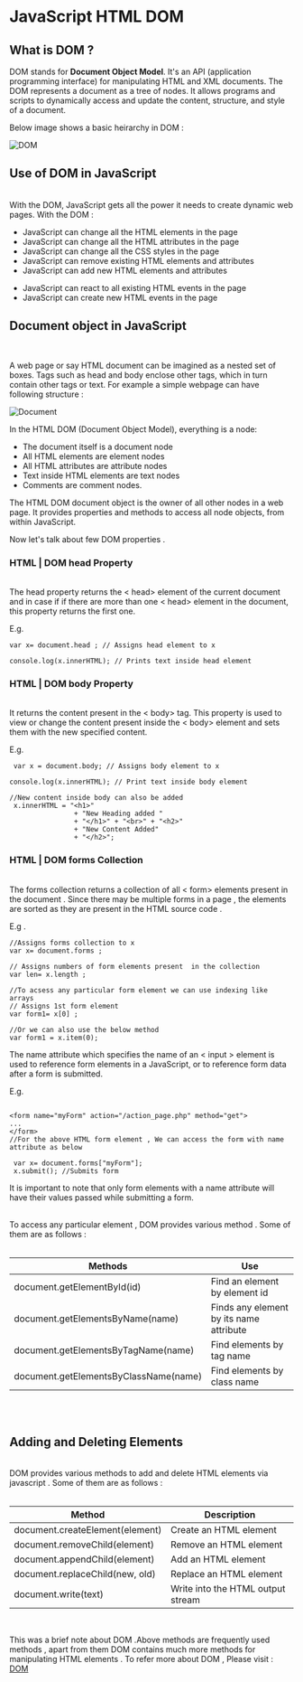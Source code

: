 

# JavaScript HTML DOM



## What is DOM ?
 DOM stands for **Document Object Model**. It's an API (application programming interface) for manipulating HTML and XML documents. The DOM represents a document as a tree of nodes. It allows programs and scripts to dynamically access and update the content, structure, and style of a document.


Below image shows a basic heirarchy in DOM :


![DOM ](https://searchengineland.com/figz/wp-content/seloads/2015/05/Microsoft-PowerPoint.jpg)


## Use of DOM in JavaScript
<br>
With the DOM, JavaScript gets all the power it needs to create dynamic web pages. With the DOM :

* JavaScript can change all the HTML elements in the page
* JavaScript can change all the HTML attributes in the page
* JavaScript can change all the CSS styles in the page
* JavaScript can remove existing HTML elements and attributes 
* JavaScript can add new HTML elements and attributes
- JavaScript can react to all existing HTML events in the page
- JavaScript can create new HTML events in the page

## Document object in JavaScript
<br>

A web page or say HTML document can be imagined as a nested set of boxes. Tags such as head and body enclose other tags, which in turn contain other tags or text. For example a simple webpage can have following structure :

![Document]( https://eloquentjavascript.net/img/html-boxes.svg ) 

In the HTML DOM (Document Object Model), everything is a node:

* The document itself is a document node
* All HTML elements are element nodes
* All HTML attributes are attribute nodes
* Text inside HTML elements are text nodes
* Comments are comment nodes.

The HTML DOM document object is the owner of all other nodes in a  web page. It provides properties and methods to  access all node objects, from within JavaScript.

Now let's talk about few DOM properties .

### HTML | DOM head Property

<br>
The head property returns the < head> element of the current document and in case if if there are more than one < head> element in the document, this property returns the first one.

E.g. 
``` 
var x= document.head ; // Assigns head element to x

console.log(x.innerHTML); // Prints text inside head element 

```

### HTML | DOM body Property
<br>
It  returns the content present in the < body> tag. This property is used to view or change the  content present inside the < body> element and sets them with the new specified content.

E.g. 
```
 var x = document.body; // Assigns body element to x 

console.log(x.innerHTML); // Print text inside body element 

//New content inside body can also be added 
 x.innerHTML = "<h1>"
                + "New Heading added "
                + "</h1>" + "<br>" + "<h2>"
                + "New Content Added"
                + "</h2>";
```

### HTML | DOM forms Collection
<br>
The forms collection returns a collection of all < form> elements present in the document . Since there may be multiple forms in a page , the elements are sorted as they are present in the HTML source code . 

E.g .
 ```
 //Assigns forms collection to x
var x= document.forms ;
 
 // Assigns numbers of form elements present  in the collection 
var len= x.length ; 

//To acsess any particular form element we can use indexing like arrays 
// Assigns 1st form element
var form1= x[0] ;

//Or we can also use the below method 
var form1 = x.item(0);

 ```

  The name attribute which specifies the name of an < input > element is used to reference form elements in a JavaScript, or to reference form data after a form is submitted.

  E.g.
 ```
  
 <form name="myForm" action="/action_page.php" method="get">
 ...
 </form>
 //For the above HTML form element , We can access the form with name attribute as below

  var x= document.forms["myForm"];
  x.submit(); //Submits form
 ```
It is important to note that only form elements with a name attribute will have their values passed while submitting a form.

<br>
To access any particular element , DOM provides various method . Some of them are as follows :

<br>

<br>

| Methods  | Use |
| ------------ | ------------- |
| document.getElementById(id) |  Find an element by element id |
| document.getElementsByName(name) | Finds any element by its name attribute |
| document.getElementsByTagName(name)  | Find elements by tag name  |
| document.getElementsByClassName(name)  | 	Find elements by class name  |

<br>
<br>

## Adding and Deleting Elements
<br>
DOM provides various methods to add and delete HTML elements via javascript . Some of them are as follows :
<br>
<br>

| Method |	Description|
|--- |----|
|document.createElement(element) |	Create an HTML element |
 | document.removeChild(element) |	Remove an HTML element|
|document.appendChild(element)	|Add an HTML element |
|document.replaceChild(new, old)	| Replace an HTML element |
|document.write(text)	|Write into the HTML output stream |

<br>

This was a brief  note about DOM .Above methods are frequently used methods , apart from them DOM contains much more methods for manipulating HTML elements . To refer more about DOM , Please visit : [DOM](https://www.w3schools.com/js/js_htmldom_document.asp) 
